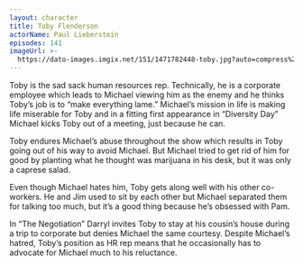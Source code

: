 ```yaml
---
layout: character
title: Toby Flenderson
actorName: Paul Lieberstein
episodes: 141
imageUrl: >-
  https://dato-images.imgix.net/151/1471782448-toby.jpg?auto=compress%2Cformat&ch=DPR%2CWidth&fm=jpg&w=500
---
```


Toby is the sad sack human resources rep. Technically, he is a corporate employee which leads to Michael viewing him as the enemy and he thinks Toby’s job is to “make everything lame.” Michael’s mission in life is making life miserable for Toby and in a fitting first appearance in “Diversity Day” Michael kicks Toby out of a meeting, just because he can.

Toby endures Michael’s abuse throughout the show which results in Toby going out of his way to avoid Michael. But Michael tried to get rid of him for good by planting what he thought was marijuana in his desk, but it was only a caprese salad.

Even though Michael hates him, Toby gets along well with his other co-workers. He and Jim used to sit by each other but Michael separated them for talking too much, but it’s a good thing because he’s obsessed with Pam.

In “The Negotiation” Darryl invites Toby to stay at his cousin’s house during a trip to corporate but denies Michael the same courtesy. Despite Michael’s hatred, Toby’s position as HR rep means that he occasionally has to advocate for Michael much to his reluctance.